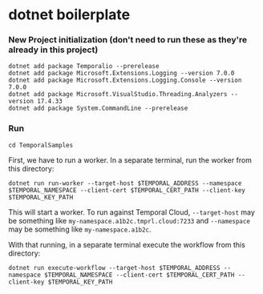 # dotnet boilerplate

### New Project initialization (don't need to run these as they're already in this project)
```
dotnet add package Temporalio --prerelease
dotnet add package Microsoft.Extensions.Logging --version 7.0.0
dotnet add package Microsoft.Extensions.Logging.Console --version 7.0.0
dotnet add package Microsoft.VisualStudio.Threading.Analyzers --version 17.4.33
dotnet add package System.CommandLine --prerelease
```

### Run
```
cd TemporalSamples
```

First, we have to run a worker. In a separate terminal, run the worker from this directory:

    dotnet run run-worker --target-host $TEMPORAL_ADDRESS --namespace $TEMPORAL_NAMESPACE --client-cert $TEMPORAL_CERT_PATH --client-key $TEMPORAL_KEY_PATH

This will start a worker. To run against Temporal Cloud, `--target-host` may be something like
`my-namespace.a1b2c.tmprl.cloud:7233` and `--namespace` may be something like `my-namespace.a1b2c`.

With that running, in a separate terminal execute the workflow from this directory:

    dotnet run execute-workflow --target-host $TEMPORAL_ADDRESS --namespace $TEMPORAL_NAMESPACE --client-cert $TEMPORAL_CERT_PATH --client-key $TEMPORAL_KEY_PATH